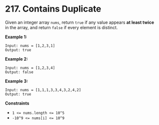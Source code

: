 # 217. Contains Duplicate

Given an integer array `nums`, return `true` if any value appears **at least twice** in the array, and return `false` if
every element is distinct.

**Example 1:**
```
Input: nums = [1,2,3,1]
Output: true
```

**Example 2:**
```
Input: nums = [1,2,3,4]
Output: false
```

**Example 3:**
```
Input: nums = [1,1,1,3,3,4,3,2,4,2]
Output: true
```

**Constraints**
- `1 <= nums.length <= 10^5`
- `-10^9 <= nums[i] <= 10^9`